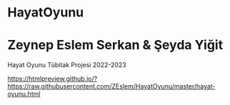# HayatOyunu
# Zeynep Eslem Serkan & Şeyda Yiğit
Hayat Oyunu Tübitak Projesi 2022-2023

https://htmlpreview.github.io/?https://raw.githubusercontent.com/ZEslem/HayatOyunu/master/hayat-oyunu.html
